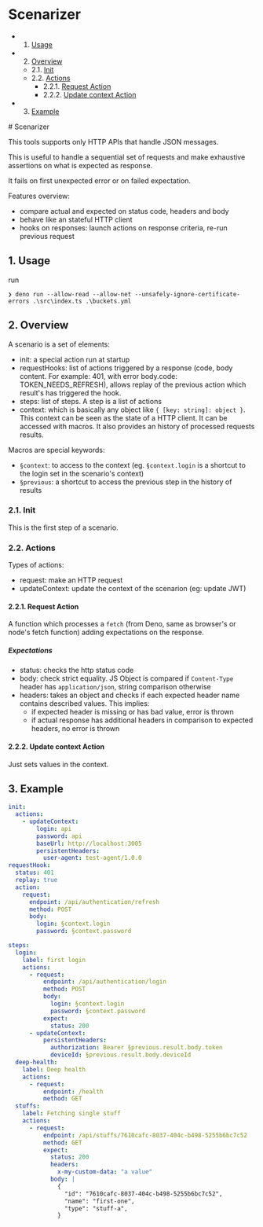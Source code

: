 # Scenarizer
<!-- vscode-markdown-toc -->
* 1. [Usage](#Usage)
* 2. [Overview](#Overview)
	* 2.1. [Init](#Init)
	* 2.2. [Actions](#Actions)
		* 2.2.1. [Request Action](#RequestAction)
		* 2.2.2. [Update context Action](#UpdatecontextAction)
* 3. [Example](#Example)

<!-- vscode-markdown-toc-config
	numbering=true
	autoSave=true
	/vscode-markdown-toc-config -->
<!-- /vscode-markdown-toc --># Scenarizer



This tools supports only HTTP APIs that handle JSON messages.

This is useful to handle a sequential set of requests and make exhaustive assertions on what is expected as response.

It fails on first unexpected error or on failed expectation.

Features overview:
- compare actual and expected on status code, headers and body
- behave like an stateful HTTP client
- hooks on responses: launch actions on response criteria, re-run previous request



##  1. <a name='Usage'></a>Usage
run
```
❯ deno run --allow-read --allow-net --unsafely-ignore-certificate-errors .\src\index.ts .\buckets.yml
```

##  2. <a name='Overview'></a>Overview

A scenario is a set of elements:
- init: a special action run at startup
- requestHooks: list of actions triggered by a response (code, body content. For example: 401, with error body.code: TOKEN_NEEDS_REFRESH), allows replay of the previous action which result's has triggered the hook.
- steps: list of steps. A step is a list of actions
- context: which is basically any object like `{ [key: string]: object }`. This context can be seen as the state of a HTTP client. It can be accessed with macros. It also provides an history of processed requests results.

Macros are special keywords:
- `§context`: to access to the context (eg. `§context.login` is a shortcut to the login set in the scenario's context)
- `§previous`: a shortcut to access the previous step in the history of results

###  2.1. <a name='Init'></a>Init

This is the first step of a scenario.

###  2.2. <a name='Actions'></a>Actions
Types of actions:
- request: make an HTTP request
- updateContext: update the context of the scenarion (eg: update JWT)


####  2.2.1. <a name='RequestAction'></a>Request Action

A function which processes a `fetch` (from Deno, same as browser's or node's fetch function) adding expectations on the response.

##### Expectations
- status: checks the http status code
- body: check strict equality. JS Object is compared if `Content-Type` header has `application/json`, string comparison otherwise
- headers: takes an object and checks if each expected header name contains described values. This implies:
  - if expected header is missing or has bad value, error is thrown
  - if actual response has additional headers in comparison to expected headers, no error is thrown

####  2.2.2. <a name='UpdatecontextAction'></a>Update context Action

Just sets values in the context.


##  3. <a name='Example'></a>Example
```yaml
init:
  actions:
    - updateContext:
        login: api
        password: api
        baseUrl: http://localhost:3005
        persistentHeaders:
          user-agent: test-agent/1.0.0
requestHook:
  status: 401
  replay: true
  action:
    request:
      endpoint: /api/authentication/refresh
      method: POST
      body:
        login: §context.login
        password: §context.password

steps:
  login:
    label: first login
    actions:
      - request:
          endpoint: /api/authentication/login
          method: POST
          body:
            login: §context.login
            password: §context.password
          expect:
            status: 200
      - updateContext:
          persistentHeaders:
            authorization: Bearer §previous.result.body.token
            deviceId: §previous.result.body.deviceId
  deep-health:
    label: Deep health
    actions:
      - request:
          endpoint: /health
          method: GET
  stuffs:
    label: Fetching single stuff
    actions:
      - request:
          endpoint: /api/stuffs/7610cafc-8037-404c-b498-5255b6bc7c52
          method: GET
          expect:
            status: 200
            headers:
              x-my-custom-data: "a value"
            body: |
              {
                "id": "7610cafc-8037-404c-b498-5255b6bc7c52",
                "name": "first-one",
                "type": "stuff-a",
              }
```

